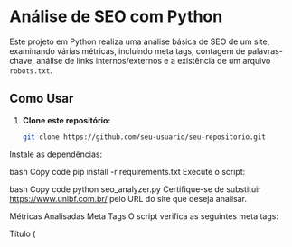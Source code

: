 # Análise de SEO com Python

Este projeto em Python realiza uma análise básica de SEO de um site, examinando várias métricas, incluindo meta tags, contagem de palavras-chave, análise de links internos/externos e a existência de um arquivo `robots.txt`.

## Como Usar

1. **Clone este repositório:**

   ```bash
   git clone https://github.com/seu-usuario/seu-repositorio.git
Instale as dependências:

bash
Copy code
pip install -r requirements.txt
Execute o script:

bash
Copy code
python seo_analyzer.py
Certifique-se de substituir https://www.unibf.com.br/ pelo URL do site que deseja analisar.

Métricas Analisadas
Meta Tags
O script verifica as seguintes meta tags:

Título (<title>): O título da página.
Descrição (<meta name="description">): A descrição da página.
Palavras-chave (<meta name="keywords">): As palavras-chave da página.
Contagem de Palavras-chave
O script conta a frequência das palavras-chave encontradas nas meta tags.

Análise de Links
O script identifica links internos e externos na página.

robots.txt
O script verifica a existência e obtém o conteúdo do arquivo robots.txt se estiver disponível.
